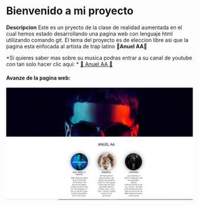

# Bienvenido a mi proyecto


**Descripcion**
Este es un pryecto de la clase de realidad aumentada en el cual hemos estado desarrollando una pagina web con lenguaje html utilizando comando git.
El tema del proyecto es de eleccion libre asi que la pagina esta enfocada al artista de trap latino **👹Anuel AA👹**

*Si quieres saber mas sobre su musica podras entrar a su canal de youtube con tan solo hacer clic aqui: * [🎵 Anuel AA 🎵](http://www.youtube.com/channel/UCRI7hheejBbWS6etTNwMT0g "🎵 Anuel AA 🎵")

#### Avanze de la pagina web:
![](https://github.com/EduardoPmtz/Creacion-de-sitio-web/blob/master/imagenes/aa.PNG?raw=true)
